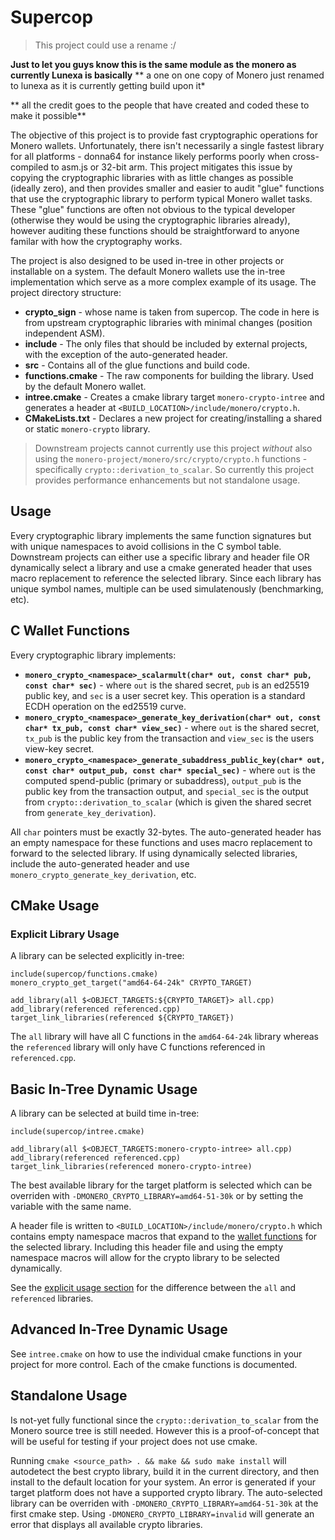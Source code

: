 # Supercop

> This project could use a rename :/

**Just to let you guys know this is the same module as the monero as currently Lunexa is basically**
** a one on one copy of Monero just renamed to lunexa as it is currently getting build upon it*

** all the credit goes to the people that have created and coded these to make it possible**

The objective of this project is to provide fast cryptographic operations for
Monero wallets. Unfortunately, there isn't necessarily a single fastest library
for all platforms - donna64 for instance likely performs poorly when
cross-compiled to asm.js or 32-bit arm. This project mitigates this issue by
copying the cryptographic libraries with as little changes as possible (ideally
zero), and then provides smaller and easier to audit "glue" functions that use
the cryptographic library to perform typical Monero wallet tasks. These "glue"
functions are often not obvious to the typical developer (otherwise they would
be using the cryptographic libraries already), however auditing these functions
should be straightforward to anyone familar with how the cryptography works.

The project is also designed to be used in-tree in other projects or installable
on a system. The default Monero wallets use the in-tree implementation which
serve as a more complex example of its usage. The project directory structure:

  - **crypto_sign** - whose name is taken from supercop. The code in here is
    from upstream cryptographic libraries with minimal changes (position
    independent ASM).
  - **include** - The only files that should be included by external projects,
    with the exception of the auto-generated header.
  - **src** - Contains all of the glue functions and build code.
  - **functions.cmake** - The raw components for building the library. Used by
    the default Monero wallet.
  - **intree.cmake** - Creates a cmake library target `monero-crypto-intree`
    and generates a header at `<BUILD_LOCATION>/include/monero/crypto.h`.
  - **CMakeLists.txt** - Declares a new project for creating/installing a
    shared or static `monero-crypto` library.

> Downstream projects cannot currently use this project _without_ also using
> the `monero-project/monero/src/crypto/crypto.h` functions - specifically
> `crypto::derivation_to_scalar`. So currently this project provides
> performance enhancements but not standalone usage.

## Usage

Every cryptographic library implements the same function signatures but with
unique namespaces to avoid collisions in the C symbol table. Downstream
projects can either use a specific library and header file OR dynamically
select a library and use a cmake generated header that uses macro replacement
to reference the selected library. Since each library has unique symbol names,
multiple can be used simulatenously (benchmarking, etc).

## C Wallet Functions

Every cryptographic library implements:

  - **`monero_crypto_<namespace>_scalarmult(char* out, const char* pub, const char* sec)`** -
    where `out` is the shared secret, `pub` is an ed25519 public key, and `sec`
    is a user secret key. This operation is a standard ECDH operation on the
    ed25519 curve.
  - **`monero_crypto_<namespace>_generate_key_derivation(char* out, const char* tx_pub, const char* view_sec)`** -
    where `out` is the shared secret, `tx_pub` is the public key from the
    transaction and `view_sec` is the users view-key secret.
  - **`monero_crypto_<namespace>_generate_subaddress_public_key(char* out, const char* output_pub, const char* special_sec)`** -
    where `out` is the computed spend-public (primary or subaddress),
    `output_pub` is the public key from the transaction output, and
    `special_sec` is the output from `crypto::derivation_to_scalar` (which is
    given the shared secret from `generate_key_derivation`).

All `char` pointers must be exactly 32-bytes. The auto-generated header has an
empty namespace for these functions and uses macro replacement to forward to the
selected library. If using dynamically selected libraries, include the
auto-generated header and use `monero_crypto_generate_key_derivation`, etc.

## CMake Usage
### Explicit Library Usage
A library can be selected explicitly in-tree:

```
include(supercop/functions.cmake)
monero_crypto_get_target("amd64-64-24k" CRYPTO_TARGET)

add_library(all $<OBJECT_TARGETS:${CRYPTO_TARGET}> all.cpp)
add_library(referenced referenced.cpp)
target_link_libraries(referenced ${CRYPTO_TARGET})
```

The `all` library will have all C functions in the `amd64-64-24k` library
whereas the `referenced` library will only have C functions referenced in
`referenced.cpp`.

## Basic In-Tree Dynamic Usage
A library can be selected at build time in-tree:

```
include(supercop/intree.cmake)

add_library(all $<OBJECT_TARGETS:monero-crypto-intree> all.cpp)
add_library(referenced referenced.cpp)
target_link_libraries(referenced monero-crypto-intree)
```

The best available library for the target platform is selected which can be
overriden with `-DMONERO_CRYPTO_LIBRARY=amd64-51-30k` or by setting the
variable with the same name.

A header file is written to `<BUILD_LOCATION>/include/monero/crypto.h` which
contains empty namespace macros that expand to the
[wallet functions](#c-wallet-functions) for the selected library. Including
this header file and using the empty namespace macros will allow for the
crypto library to be selected dynamically.

See the [explicit usage section](#explicit-library-usage) for the difference
between the `all` and `referenced` libraries.

## Advanced In-Tree Dynamic Usage
See `intree.cmake` on how to use the individual cmake functions in your project
for more control. Each of the cmake functions is documented.

## Standalone Usage
Is not-yet fully functional since the `crypto::derivation_to_scalar` from the
Monero source tree is still needed. However this is a proof-of-concept that
will be useful for testing if your project does not use cmake.

Running `cmake <source_path> . && make && sudo make install` will autodetect
the best crypto library, build it in the current directory, and then install to
the default location for your system. An error is generated if your target
platform does not have a supported crypto library. The auto-selected library
can be overriden with `-DMONERO_CRYPTO_LIBRARY=amd64-51-30k` at the first
cmake step. Using `-DMONERO_CRYPTO_LIBRARY=invalid` will generate an error
that displays all available crypto libraries.
